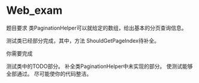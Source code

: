 # Web_exam

题目要求
类PaginationHelper可以就给定的数组，给出基本的分页查询信息。

测试类已经部分完成，其中，方法 ShouldGetPageIndex待补全。

你需要完成

测试类中的TODO部分。
补全类PaginationHelper中未实现的部分。
使测试能够全部通过。
尽可能使你的代码整洁。

